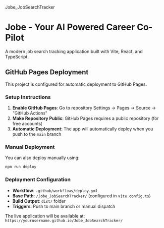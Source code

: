 Jobe_JobSearchTracker

# Jobe - Your AI Powered Career Co-Pilot

A modern job search tracking application built with Vite, React, and TypeScript.

## GitHub Pages Deployment

This project is configured for automatic deployment to GitHub Pages. 

### Setup Instructions

1. **Enable GitHub Pages**: Go to repository Settings → Pages → Source → "GitHub Actions"
2. **Make Repository Public**: GitHub Pages requires a public repository (for free accounts)
3. **Automatic Deployment**: The app will automatically deploy when you push to the `main` branch

### Manual Deployment

You can also deploy manually using:

```bash
npm run deploy
```

### Deployment Configuration

- **Workflow**: `.github/workflows/deploy.yml`
- **Base Path**: `/Jobe_JobSearchTracker/` (configured in `vite.config.ts`)
- **Build Output**: `dist/` folder
- **Triggers**: Push to main branch or manual dispatch

The live application will be available at: `https://yourusername.github.io/Jobe_JobSearchTracker/`
